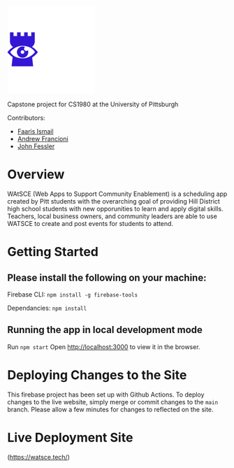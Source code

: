 <img src="src/logo-white-text.png"
     style="float: center;"/>
    
Capstone project for CS1980 at the University of Pittsburgh

Contributors:

* [Faaris Ismail](https://github.com/FaarisIsmail)
* [Andrew Francioni](https://github.com/ajf109)
* [John Fessler](https://github.com/Avaex)

# Overview

WAtSCE (Web Apps to Support Community Enablement) is a scheduling app created by Pitt students with the overarching goal of providing Hill District high school students with new opporunities to learn and apply digital skills. Teachers, local business owners, and community leaders are able to use WATSCE to create and post events for students to attend.

# Getting Started

## Please install the following on your machine:

Firebase CLI:
`npm install -g firebase-tools`

Dependancies:
``npm install``

## Running the app in local development mode
Run `npm start`
Open [http://localhost:3000](http://localhost:3000) to view it in the browser.

# Deploying Changes to the Site
This firebase project has been set up with Github Actions. To deploy changes to the live website, simply merge or commit changes to the `main` branch. Please allow a few minutes for changes to reflected on the site.

# Live Deployment Site
(https://watsce.tech/)
